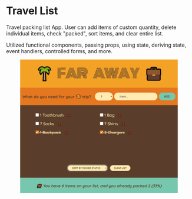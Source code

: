 # Travel List

Travel packing list App. User can add items of custom quantity, delete individual items, check "packed", sort items, and clear entire list.

Utilized functional components, passing props, using state, deriving state, event handlers, controlled forms, and more.

<p align="center">
  <img width="85%" src="readme.png" alt="App">
</p>
